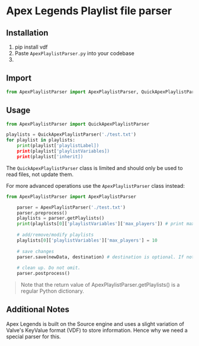 # Apex Legends Playlist file parser

## Installation

1. pip install vdf
2. Paste `ApexPlaylistParser.py` into your codebase
3.

## Import

```py
from ApexPlaylistParser import ApexPlaylistParser, QuickApexPlaylistParser
```

## Usage

```py
from ApexPlaylistParser import QuickApexPlaylistParser

playlists = QuickApexPlaylistParser('./test.txt')
for playlist in playlists:
    print(playlist['playlistLabel])
    print(playlist['playlistVariables])
    print(playlist['inherit])
```

The `QuickApexPlaylistParser` class is limited and should only be used to read files, not update them.

For more advanced operations use the `ApexPlaylistParser` class instead:

```py
from ApexPlaylistParser import ApexPlaylistParser

    parser = ApexPlaylistParser('./test.txt')
    parser.preprocess()
    playlists = parser.getPlaylists()
    print(playlists[0]['playlistVariables']['max_players']) # print max_players value from first playlist found.
    
    # add/remove/modify playlists
    playlists[0]['playlistVariables']['max_players'] = 10 
    
    # save changes
    parser.save(newData, destination) # destination is optional. If not provided, the file will be overwritten.
    
    # clean up. Do not omit.
    parser.postprocess()
```

> Note that the return value of ApexPlaylistParser.getPlaylists() is a regular Python dictionary.

## Additional Notes

Apex Legends is built on the Source engine and uses a slight variation of Valve's KeyValue format (VDF) to store information. Hence why we need a special parser for this.
